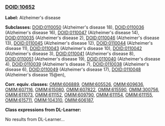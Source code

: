 
### [DOID:10652](http://purl.obolibrary.org/obo/DOID_10652)
**Label:** Alzheimer's disease

**Subclasses:** [DOID:0110050](http://purl.obolibrary.org/obo/DOID_0110050) (Alzheimer's disease 18), [DOID:0110036](http://purl.obolibrary.org/obo/DOID_0110036) (Alzheimer's disease 16), [DOID:0110047](http://purl.obolibrary.org/obo/DOID_0110047) (Alzheimer's disease 14), [DOID:0110035](http://purl.obolibrary.org/obo/DOID_0110035) (Alzheimer's disease 2), [DOID:0110046](http://purl.obolibrary.org/obo/DOID_0110046) (Alzheimer's disease 13), [DOID:0110045](http://purl.obolibrary.org/obo/DOID_0110045) (Alzheimer's disease 12), [DOID:0110044](http://purl.obolibrary.org/obo/DOID_0110044) (Alzheimer's disease 11), [DOID:0110043](http://purl.obolibrary.org/obo/DOID_0110043) (Alzheimer's disease 10), [DOID:0110042](http://purl.obolibrary.org/obo/DOID_0110042) (Alzheimer's disease 3), [DOID:0110041](http://purl.obolibrary.org/obo/DOID_0110041) (Alzheimer's disease 8), [DOID:0110051](http://purl.obolibrary.org/obo/DOID_0110051) (Alzheimer's disease 19), [DOID:0110040](http://purl.obolibrary.org/obo/DOID_0110040) (Alzheimer's disease 4), [DOID:0110039](http://purl.obolibrary.org/obo/DOID_0110039) (Alzheimer's disease 7), [DOID:0110038](http://purl.obolibrary.org/obo/DOID_0110038) (Alzheimer's disease 6), [DOID:0110049](http://purl.obolibrary.org/obo/DOID_0110049) (Alzheimer's disease 17), [DOID:0110048](http://purl.obolibrary.org/obo/DOID_0110048) (Alzheimer's disease 15@en), 

**Corr. equiv. classes:** [OMIM:606889](http://purl.obolibrary.org/obo/OMIM_606889), [OMIM:605526](http://purl.obolibrary.org/obo/OMIM_605526), [OMIM:609636](http://purl.obolibrary.org/obo/OMIM_609636), [OMIM:607116](http://purl.obolibrary.org/obo/OMIM_607116), [OMIM:615080](http://purl.obolibrary.org/obo/OMIM_615080), [OMIM:607822](http://purl.obolibrary.org/obo/OMIM_607822), [OMIM:615590](http://purl.obolibrary.org/obo/OMIM_615590), [OMIM:300756](http://purl.obolibrary.org/obo/OMIM_300756), [OMIM:611073](http://purl.obolibrary.org/obo/OMIM_611073), [OMIM:611152](http://purl.obolibrary.org/obo/OMIM_611152), [OMIM:609790](http://purl.obolibrary.org/obo/OMIM_609790), [OMIM:611154](http://purl.obolibrary.org/obo/OMIM_611154), [OMIM:611155](http://purl.obolibrary.org/obo/OMIM_611155), [OMIM:615711](http://purl.obolibrary.org/obo/OMIM_615711), [OMIM:104310](http://purl.obolibrary.org/obo/OMIM_104310), [OMIM:606187](http://purl.obolibrary.org/obo/OMIM_606187), 

**Class expressions from DL-Learner:**

No results from DL-Learner...




